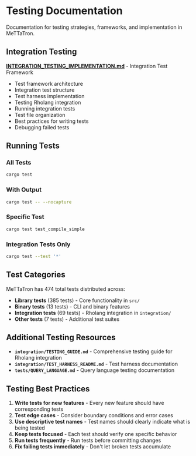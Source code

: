 # Testing Documentation

Documentation for testing strategies, frameworks, and implementation in MeTTaTron.

## Integration Testing

**[INTEGRATION_TESTING_IMPLEMENTATION.md](INTEGRATION_TESTING_IMPLEMENTATION.md)** - Integration Test Framework
- Test framework architecture
- Integration test structure
- Test harness implementation
- Testing Rholang integration
- Running integration tests
- Test file organization
- Best practices for writing tests
- Debugging failed tests

## Running Tests

### All Tests
```bash
cargo test
```

### With Output
```bash
cargo test -- --nocapture
```

### Specific Test
```bash
cargo test test_compile_simple
```

### Integration Tests Only
```bash
cargo test --test '*'
```

## Test Categories

MeTTaTron has 474 total tests distributed across:

- **Library tests** (385 tests) - Core functionality in `src/`
- **Binary tests** (13 tests) - CLI and binary features
- **Integration tests** (69 tests) - Rholang integration in `integration/`
- **Other tests** (7 tests) - Additional test suites

## Additional Testing Resources

- **`integration/TESTING_GUIDE.md`** - Comprehensive testing guide for Rholang integration
- **`integration/TEST_HARNESS_README.md`** - Test harness documentation
- **`tests/QUERY_LANGUAGE.md`** - Query language testing documentation

## Testing Best Practices

1. **Write tests for new features** - Every new feature should have corresponding tests
2. **Test edge cases** - Consider boundary conditions and error cases
3. **Use descriptive test names** - Test names should clearly indicate what is being tested
4. **Keep tests focused** - Each test should verify one specific behavior
5. **Run tests frequently** - Run tests before committing changes
6. **Fix failing tests immediately** - Don't let broken tests accumulate
